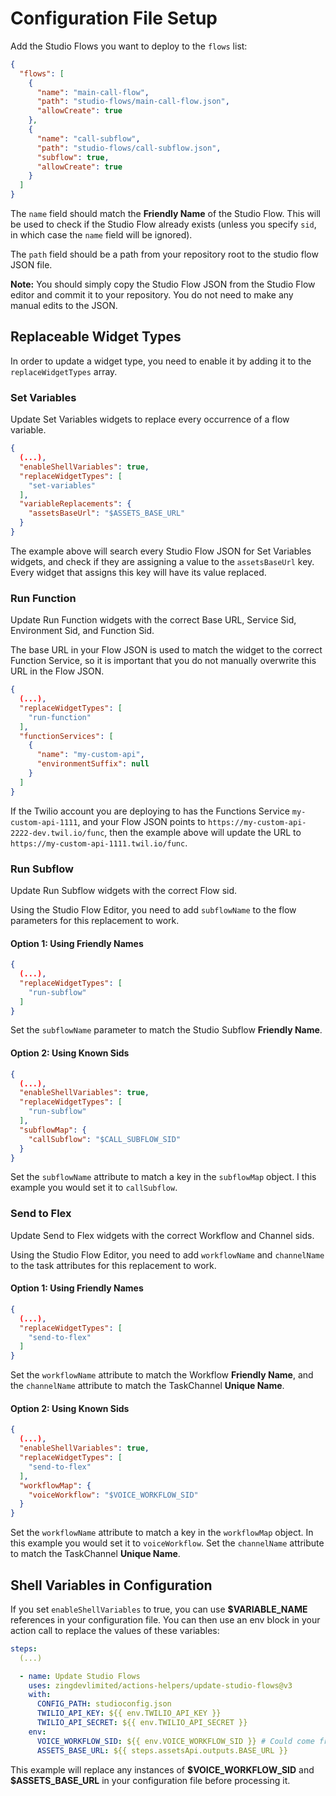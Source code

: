 # Configuration File Setup

Add the Studio Flows you want to deploy to the `flows` list:

```json
{
  "flows": [
    {
      "name": "main-call-flow",
      "path": "studio-flows/main-call-flow.json",
      "allowCreate": true
    },
    {
      "name": "call-subflow",
      "path": "studio-flows/call-subflow.json",
      "subflow": true,
      "allowCreate": true
    }
  ]
}
```

The `name` field should match the **Friendly Name** of the Studio Flow. This will be used to check if the Studio Flow already exists (unless you specify `sid`, in which case the `name` field will be ignored).

The `path` field should be a path from your repository root to the studio flow JSON file.

**Note:** You should simply copy the Studio Flow JSON from the Studio Flow editor and commit it to your repository. You do not need to make any manual edits to the JSON.

## Replaceable Widget Types

In order to update a widget type, you need to enable it by adding it to the `replaceWidgetTypes` array.

### Set Variables

Update Set Variables widgets to replace every occurrence of a flow variable.

```json
{
  (...),
  "enableShellVariables": true,
  "replaceWidgetTypes": [
    "set-variables"
  ],
  "variableReplacements": {
    "assetsBaseUrl": "$ASSETS_BASE_URL"
  }
}
```

The example above will search every Studio Flow JSON for Set Variables widgets, and check if they are assigning a value to the `assetsBaseUrl` key. Every widget that assigns this key will have its value replaced.

### Run Function

Update Run Function widgets with the correct Base URL, Service Sid, Environment Sid, and Function Sid.

The base URL in your Flow JSON is used to match the widget to the correct Function Service, so it is important that you do not manually overwrite this URL in the Flow JSON.

```json
{
  (...),
  "replaceWidgetTypes": [
    "run-function"
  ],
  "functionServices": [
    {
      "name": "my-custom-api",
      "environmentSuffix": null
    }
  ]
}
```

If the Twilio account you are deploying to has the Functions Service `my-custom-api-1111`, and your Flow JSON points to `https://my-custom-api-2222-dev.twil.io/func`, then the example above will update the URL to `https://my-custom-api-1111.twil.io/func`.

### Run Subflow

Update Run Subflow widgets with the correct Flow sid.

Using the Studio Flow Editor, you need to add `subflowName` to the flow parameters for this replacement to work.

#### Option 1: Using Friendly Names

```json
{
  (...),
  "replaceWidgetTypes": [
    "run-subflow"
  ]
}
```

Set the `subflowName` parameter to match the Studio Subflow **Friendly Name**.

#### Option 2: Using Known Sids

```json
{
  (...),
  "enableShellVariables": true,
  "replaceWidgetTypes": [
    "run-subflow"
  ],
  "subflowMap": {
    "callSubflow": "$CALL_SUBFLOW_SID"
  }
}
```

Set the `subflowName` attribute to match a key in the `subflowMap` object. I this example you would set it to `callSubflow`.

### Send to Flex

Update Send to Flex widgets with the correct Workflow and Channel sids.

Using the Studio Flow Editor, you need to add `workflowName` and `channelName` to the task attributes for this replacement to work.

#### Option 1: Using Friendly Names

```json
{
  (...),
  "replaceWidgetTypes": [
    "send-to-flex"
  ]
}
```

Set the `workflowName` attribute to match the Workflow **Friendly Name**, and the `channelName` attribute to match the TaskChannel **Unique Name**.

#### Option 2: Using Known Sids

```json
{
  (...),
  "enableShellVariables": true,
  "replaceWidgetTypes": [
    "send-to-flex"
  ],
  "workflowMap": {
    "voiceWorkflow": "$VOICE_WORKFLOW_SID"
  }
}
```

Set the `workflowName` attribute to match a key in the `workflowMap` object. In this example you would set it to `voiceWorkflow`. Set the `channelName` attribute to match the TaskChannel **Unique Name**.

## Shell Variables in Configuration

If you set `enableShellVariables` to true, you can use **\$VARIABLE_NAME** references in your configuration file. You can then use an env block in your action call to replace the values of these variables:

```yaml
steps:
  (...)

  - name: Update Studio Flows
    uses: zingdevlimited/actions-helpers/update-studio-flows@v3
    with:
      CONFIG_PATH: studioconfig.json
      TWILIO_API_KEY: ${{ env.TWILIO_API_KEY }}
      TWILIO_API_SECRET: ${{ env.TWILIO_API_SECRET }}
    env:
      VOICE_WORKFLOW_SID: ${{ env.VOICE_WORKFLOW_SID }} # Could come from e.g. terraform
      ASSETS_BASE_URL: ${{ steps.assetsApi.outputs.BASE_URL }}
```

This example will replace any instances of **\$VOICE_WORKFLOW_SID** and **\$ASSETS_BASE_URL** in your configuration file before processing it.
